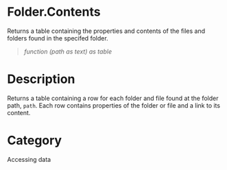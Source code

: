 ﻿# Folder.Contents
Returns a table containing the properties and contents of the files and folders found in the specifed folder.
> _function (path as text) as table_
# Description 
Returns a table containing a row for each folder and file found at the folder path, <code>path</code>. Each row contains properties of the folder or file and a link to its content.
# Category 
Accessing data
